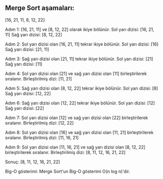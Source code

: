 ## Merge Sort aşamaları:

[16, 21, 11, 8, 12, 22]

Adım 1: [16, 21, 11] ve [8, 12, 22] olarak ikiye bölünür.
Sol yarı dizisi: [16, 21, 11]
Sağ yarı dizisi: [8, 12, 22]

Adım 2: Sol yarı dizisi olan [16, 21, 11] tekrar ikiye bölünür.
Sol yarı dizisi: [16]
Sağ yarı dizisi: [21, 11]

Adım 3: Sağ yarı dizisi olan [21, 11] tekrar ikiye bölünür.
Sol yarı dizisi: [21]
Sağ yarı dizisi: [11]

Adım 4: Sol yarı dizisi olan [21] ve sağ yarı dizisi olan [11] birleştirilerek sıralanır.
Birleştirilmiş dizi: [11, 21]

Adım 5: Sağ yarı dizisi olan [8, 12, 22] tekrar ikiye bölünür.
Sol yarı dizisi: [8]
Sağ yarı dizisi: [12, 22]

Adım 6: Sağ yarı dizisi olan [12, 22] tekrar ikiye bölünür.
Sol yarı dizisi: [12]
Sağ yarı dizisi: [22]

Adım 7: Sol yarı dizisi olan [12] ve sağ yarı dizisi olan [22] birleştirilerek sıralanır.
Birleştirilmiş dizi: [12, 22]

Adım 8: Sol yarı dizisi olan [16] ve sağ yarı dizisi olan [11, 21] birleştirilerek sıralanır.
Birleştirilmiş dizi: [11, 16, 21]

Adım 9: Sol yarı dizisi olan [11, 16, 21] ve sağ yarı dizisi olan [8, 12, 22] birleştirilerek sıralanır.
Birleştirilmiş dizi: [8, 11, 12, 16, 21, 22]

Sonuç: [8, 11, 12, 16, 21, 22]

Big-O gösterimi: Merge Sort'un Big-O gösterimi O(n log n)'dir.